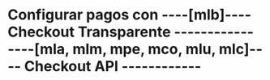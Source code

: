 # Configurar pagos con ----[mlb]---- Checkout Transparente ------------ ----[mla, mlm, mpe, mco, mlu, mlc]---- Checkout API ------------ 